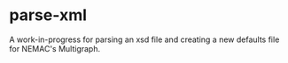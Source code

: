 parse-xml
===============

A work-in-progress for parsing an xsd file and creating a new defaults file for NEMAC's Multigraph. 
